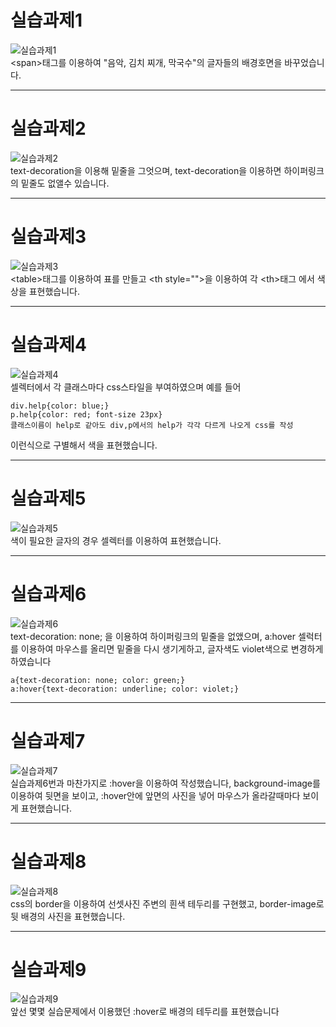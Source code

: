 # 실습과제1
![실습과제1](https://github.com/kim-do-kyun/web_programming_class/assets/70315428/6ce80f73-7a1b-4a5b-ab87-8c2708dfd680)
<br/>
&#60;span&#62;태그를 이용하여 "음악, 김치 찌개, 막국수"의 글자들의 배경호면을 바꾸었습니다.

---

# 실습과제2
![실습과제2](https://github.com/kim-do-kyun/web_programming_class/assets/70315428/312ee30a-013c-4e17-9da2-3ad63ba41698)
<br/>
text-decoration을 이용해 밑줄을 그엇으며, text-decoration을 이용하면 하이퍼링크의 밑줄도 없앨수 있습니다.

---

# 실습과제3
![실습과제3](https://github.com/kim-do-kyun/web_programming_class/assets/70315428/55f1154f-f5b0-4aaa-914d-1f77f6e38726)
<br/>
&#60;table&#62;태그를 이용하여 표를 만들고 &#60;th style=""&#62;을 이용하여 각 &#60;th&#62;태그 에서 색상을 표현했습니다.

---

# 실습과제4
![실습과제4](https://github.com/kim-do-kyun/web_programming_class/assets/70315428/19fcab73-1f92-4154-8ffb-abe31246387c)
<br/>
셀렉터에서 각 클래스마다 css스타일을 부여하였으며
예를 들어
```
div.help{color: blue;}
p.help{color: red; font-size 23px}
클래스이름이 help로 같아도 div,p에서의 help가 각각 다르게 나오게 css를 작성
```
이런식으로 구별해서 색을 표현했습니다.

---

# 실습과제5
![실습과제5](https://github.com/kim-do-kyun/web_programming_class/assets/70315428/55604b8e-c364-4f63-8b7b-ba1af5a25b6c)
<br/>
색이 필요한 글자의 경우 셀렉터를 이용하여 표현했습니다.

---

# 실습과제6
![실습과제6](https://github.com/kim-do-kyun/web_programming_class/assets/70315428/4ee97076-2821-4858-b832-9c518d17ef71)
<br/>
text-decoration: none; 을 이용하여 하이퍼링크의 밑줄을 없앴으며, a:hover 셀럭터를 이용하여 마우스를 올리면 밑줄을 다시 생기게하고, 글자색도 violet색으로 변경하게 하였습니다
```
a{text-decoration: none; color: green;}
a:hover{text-decoration: underline; color: violet;}
```

---

# 실습과제7
![실습과제7](https://github.com/kim-do-kyun/web_programming_class/assets/70315428/aaf0594f-3507-47e8-818b-87c465e36a3f)
<br/>
실습과제6번과 마찬가지로 :hover을 이용하여 작성했습니다, background-image를 이용하여 뒷면을 보이고, :hover안에 
앞면의 사진을 넣어 마우스가 올라갈때마다 보이게 표현했습니다.

---

# 실습과제8
![실습과제8](https://github.com/kim-do-kyun/web_programming_class/assets/70315428/ec1881ad-298d-4410-bd51-1dd4a48d24ae)
<br/>
css의 border을 이용하여 선셋사진 주변의 흰색 테두리를 구현했고, border-image로 뒷 배경의 사진을 표현했습니다.

---

# 실습과제9
![실습과제9](https://github.com/kim-do-kyun/web_programming_class/assets/70315428/e856628d-1294-4f46-9665-dd798891e2bc)
<br/>
앞선 몇몇 실습문제에서 이용했던 :hover로 배경의 테두리를 표현했습니다

